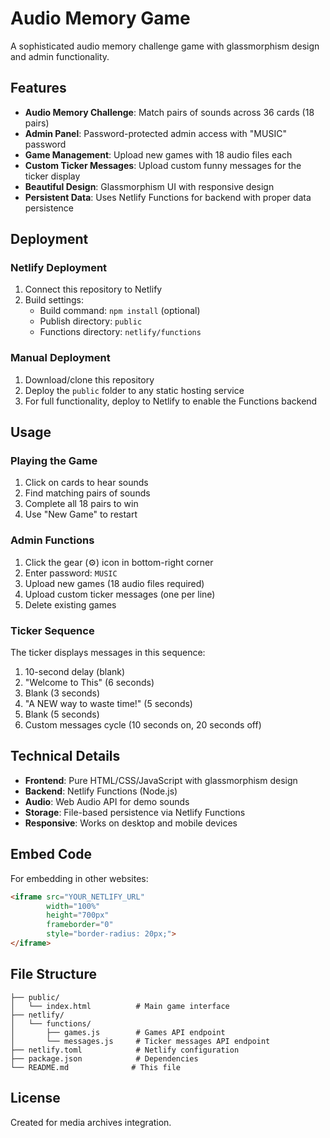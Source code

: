 # Audio Memory Game

A sophisticated audio memory challenge game with glassmorphism design and admin functionality.

## Features

- **Audio Memory Challenge**: Match pairs of sounds across 36 cards (18 pairs)
- **Admin Panel**: Password-protected admin access with "MUSIC" password
- **Game Management**: Upload new games with 18 audio files each
- **Custom Ticker Messages**: Upload custom funny messages for the ticker display
- **Beautiful Design**: Glassmorphism UI with responsive design
- **Persistent Data**: Uses Netlify Functions for backend with proper data persistence

## Deployment

### Netlify Deployment

1. Connect this repository to Netlify
2. Build settings:
   - Build command: `npm install` (optional)
   - Publish directory: `public`
   - Functions directory: `netlify/functions`

### Manual Deployment

1. Download/clone this repository
2. Deploy the `public` folder to any static hosting service
3. For full functionality, deploy to Netlify to enable the Functions backend

## Usage

### Playing the Game

1. Click on cards to hear sounds
2. Find matching pairs of sounds
3. Complete all 18 pairs to win
4. Use "New Game" to restart

### Admin Functions

1. Click the gear (⚙) icon in bottom-right corner
2. Enter password: `MUSIC`
3. Upload new games (18 audio files required)
4. Upload custom ticker messages (one per line)
5. Delete existing games

### Ticker Sequence

The ticker displays messages in this sequence:
1. 10-second delay (blank)
2. "Welcome to This" (6 seconds)
3. Blank (3 seconds)
4. "A NEW way to waste time!" (5 seconds)
5. Blank (5 seconds)
6. Custom messages cycle (10 seconds on, 20 seconds off)

## Technical Details

- **Frontend**: Pure HTML/CSS/JavaScript with glassmorphism design
- **Backend**: Netlify Functions (Node.js)
- **Audio**: Web Audio API for demo sounds
- **Storage**: File-based persistence via Netlify Functions
- **Responsive**: Works on desktop and mobile devices

## Embed Code

For embedding in other websites:

```html
<iframe src="YOUR_NETLIFY_URL" 
        width="100%" 
        height="700px" 
        frameborder="0" 
        style="border-radius: 20px;">
</iframe>
```

## File Structure

```
├── public/
│   └── index.html          # Main game interface
├── netlify/
│   └── functions/
│       ├── games.js        # Games API endpoint
│       └── messages.js     # Ticker messages API endpoint
├── netlify.toml            # Netlify configuration
├── package.json            # Dependencies
└── README.md              # This file
```

## License

Created for media archives integration.

